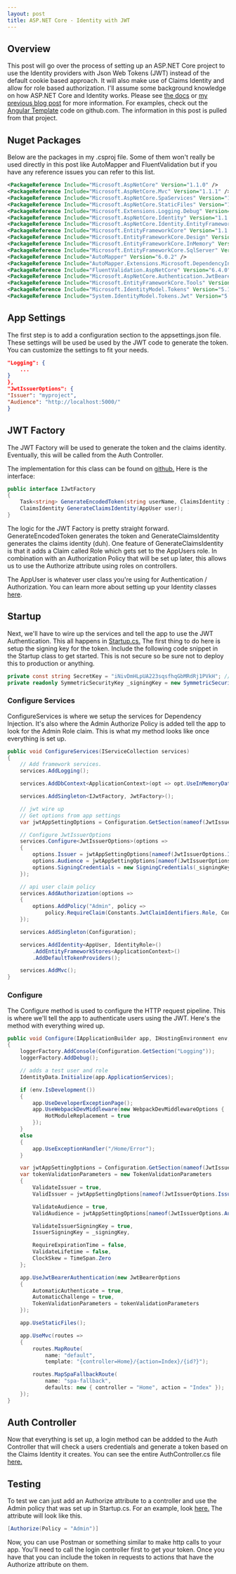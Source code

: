 ```yaml
---
layout: post
title: ASP.NET Core - Identity with JWT
---
```


## Overview
This post will go over the process of setting up an ASP.NET Core project to use the Identity providers with Json Web Tokens (JWT) instead of the default cookie based approach. It will also make use of Claims Identity and allow for role based authorization. I'll assume some background knowledge on how ASP.NET Core and Identity works. Please see [the docs](https://docs.microsoft.com/en-us/aspnet/core/security/authentication/identity) or [my previous blog post](https://sheelersoft.github.io/dotnetcore-identity/) for more information. For examples, check out the [Angular Template](https://github.com/sheelersoft/angulartemplate) code on github.com. The information in this post is pulled from that project.

## Nuget Packages
Below are the packages in my .csproj file. Some of them won't really be used directly in this post like AutoMapper and FluentValidation but if you have any reference issues you can refer to this list.

```xml
<PackageReference Include="Microsoft.AspNetCore" Version="1.1.0" />
<PackageReference Include="Microsoft.AspNetCore.Mvc" Version="1.1.1" />
<PackageReference Include="Microsoft.AspNetCore.SpaServices" Version="1.1.1" />
<PackageReference Include="Microsoft.AspNetCore.StaticFiles" Version="1.1.0" />
<PackageReference Include="Microsoft.Extensions.Logging.Debug" Version="1.1.0" />
<PackageReference Include="Microsoft.AspNetCore.Identity" Version="1.1.2" />
<PackageReference Include="Microsoft.AspNetCore.Identity.EntityFrameworkCore" Version="1.1.2" />
<PackageReference Include="Microsoft.EntityFrameworkCore" Version="1.1.2" />
<PackageReference Include="Microsoft.EntityFrameworkCore.Design" Version="1.1.2" />
<PackageReference Include="Microsoft.EntityFrameworkCore.InMemory" Version="1.1.2" />
<PackageReference Include="Microsoft.EntityFrameworkCore.SqlServer" Version="1.1.2" />
<PackageReference Include="AutoMapper" Version="6.0.2" />
<PackageReference Include="AutoMapper.Extensions.Microsoft.DependencyInjection" Version="2.0.1" />
<PackageReference Include="FluentValidation.AspNetCore" Version="6.4.0" />
<PackageReference Include="Microsoft.AspNetCore.Authentication.JwtBearer" Version="1.1.1" />
<PackageReference Include="Microsoft.EntityFrameworkCore.Tools" Version="1.0.0" />
<PackageReference Include="Microsoft.IdentityModel.Tokens" Version="5.1.3" />
<PackageReference Include="System.IdentityModel.Tokens.Jwt" Version="5.1.3" />
```

## App Settings
The first step is to add a configuration section to the appsettings.json file. These settings will be used be used by the JWT code to generate the token. You can customize the settings to fit your needs.

```json
"Logging": {
    ...
}
},
"JwtIssuerOptions": {
"Issuer": "myproject",
"Audience": "http://localhost:5000/"
}
```

## JWT Factory
The JWT Factory will be used to generate the token and the claims identity. Eventually, this will be called from the Auth Controller.

The implementation for this class can be found on [github.](https://github.com/sheelersoft/AngularTemplate/blob/master/content/Service/jssAngular.Service/Auth/JwtFactory.cs) Here is the interface:

```c#
public interface IJwtFactory
{
    Task<string> GenerateEncodedToken(string userName, ClaimsIdentity identity);
    ClaimsIdentity GenerateClaimsIdentity(AppUser user);
}
```

The logic for the JWT Factory is pretty straight forward. GenerateEncodedToken generates the token and GenerateClaimsIdentity generates the claims identity (duh). One feature of GenerateClaimsIdentity is that it adds a Claim called Role which gets set to the AppUsers role. In combination with an Authorization Policy that will be set up later, this allows us to use the Authorize attribute using roles on controllers.

The AppUser is whatever user class you're using for Authentication / Authorization. You can learn more about setting up your Identity classes [here](http://sheelersoft.com/dotnetcore-identity/).


## Startup
Next, we'll have to wire up the services and tell the app to use the JWT Authentication. This all happens in [Startup.cs.](https://github.com/sheelersoft/AngularTemplate/blob/master/content/Web/jssAngular/Startup.cs) The first thing to do here is setup the signing key for the token. Include the following code snippet in the Startup class to get started. This is not secure so be sure not to deploy this to production or anything.

```c#
private const string SecretKey = "iNivDmHLpUA223sqsfhqGbMRdRj1PVkH"; // todo: get this from somewhere secure
private readonly SymmetricSecurityKey _signingKey = new SymmetricSecurityKey(Encoding.ASCII.GetBytes(SecretKey));
```

### Configure Services
ConfigureServices is where we setup the services for Dependency Injection. It's also where the Admin Authorize Policy is added tell the app to look for the Admin Role claim. This is what my method looks like once everything is set up.

```c#
public void ConfigureServices(IServiceCollection services)
{
    // Add framework services.
    services.AddLogging();       

    services.AddDbContext<ApplicationContext>(opt => opt.UseInMemoryDatabase());

    services.AddSingleton<IJwtFactory, JwtFactory>();

    // jwt wire up
    // Get options from app settings
    var jwtAppSettingOptions = Configuration.GetSection(nameof(JwtIssuerOptions));

    // Configure JwtIssuerOptions
    services.Configure<JwtIssuerOptions>(options =>
    {
        options.Issuer = jwtAppSettingOptions[nameof(JwtIssuerOptions.Issuer)];
        options.Audience = jwtAppSettingOptions[nameof(JwtIssuerOptions.Audience)];
        options.SigningCredentials = new SigningCredentials(_signingKey, SecurityAlgorithms.HmacSha256);
    });

    // api user claim policy
    services.AddAuthorization(options =>
    {
        options.AddPolicy("Admin", policy => 
            policy.RequireClaim(Constants.JwtClaimIdentifiers.Role, Constants.JwtClaimValues.Admin));
    });

    services.AddSingleton(Configuration);

    services.AddIdentity<AppUser, IdentityRole>()
        .AddEntityFrameworkStores<ApplicationContext>()
        .AddDefaultTokenProviders();

    services.AddMvc();
}
```

### Configure
The Configure method is used to configure the HTTP request pipeline. This is where we'll tell the app to authenticate users using the JWT. Here's the method with everything wired up.

```c#
public void Configure(IApplicationBuilder app, IHostingEnvironment env, ILoggerFactory loggerFactory)
{
    loggerFactory.AddConsole(Configuration.GetSection("Logging"));
    loggerFactory.AddDebug();

    // adds a test user and role
    IdentityData.Initialize(app.ApplicationServices);

    if (env.IsDevelopment())
    {
        app.UseDeveloperExceptionPage();
        app.UseWebpackDevMiddleware(new WebpackDevMiddlewareOptions {
            HotModuleReplacement = true
        });
    }
    else
    {
        app.UseExceptionHandler("/Home/Error");
    }

    var jwtAppSettingOptions = Configuration.GetSection(nameof(JwtIssuerOptions));
    var tokenValidationParameters = new TokenValidationParameters
    {
        ValidateIssuer = true,
        ValidIssuer = jwtAppSettingOptions[nameof(JwtIssuerOptions.Issuer)],

        ValidateAudience = true,
        ValidAudience = jwtAppSettingOptions[nameof(JwtIssuerOptions.Audience)],

        ValidateIssuerSigningKey = true,
        IssuerSigningKey = _signingKey,

        RequireExpirationTime = false,
        ValidateLifetime = false,
        ClockSkew = TimeSpan.Zero
    };

    app.UseJwtBearerAuthentication(new JwtBearerOptions
    {
        AutomaticAuthenticate = true,
        AutomaticChallenge = true,
        TokenValidationParameters = tokenValidationParameters
    });

    app.UseStaticFiles();

    app.UseMvc(routes =>
    {
        routes.MapRoute(
            name: "default",
            template: "{controller=Home}/{action=Index}/{id?}");

        routes.MapSpaFallbackRoute(
            name: "spa-fallback",
            defaults: new { controller = "Home", action = "Index" });
    });
}
```

## Auth Controller
Now that everything is set up, a login method can be addded to the Auth Controller that will check a users credentials and generate a token based on the Claims Identity it creates. You can see the entire AuthController.cs file [here.](https://github.com/sheelersoft/AngularTemplate/blob/master/content/Web/jssAngular/Controllers/AuthController.cs)

## Testing
To test we can just add an Authorize attribute to a controller and use the Admin policy that was set up in Startup.cs. For an example, look [here.](https://github.com/sheelersoft/AngularTemplate/blob/master/content/Web/jssAngular/Controllers/SampleDataController.cs) The attribute will look like this.

```c#
[Authorize(Policy = "Admin")]
```

Now, you can use Postman or something similar to make http calls to your app. You'll need to call the login controller first to get your token. Once you have that you can include the token in requests to actions that have the Authorize attribute on them.